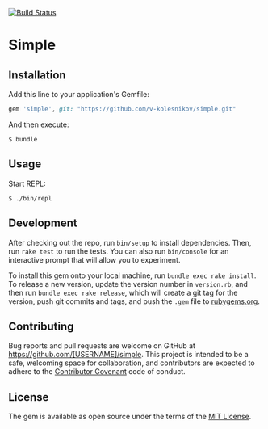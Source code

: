 [![Build Status](https://travis-ci.org/v-kolesnikov/simple.svg?branch=master)](https://travis-ci.org/v-kolesnikov/simple)

# Simple

## Installation

Add this line to your application's Gemfile:

```ruby
gem 'simple', git: "https://github.com/v-kolesnikov/simple.git"
```

And then execute:

    $ bundle

## Usage

Start REPL:

    $ ./bin/repl


## Development

After checking out the repo, run `bin/setup` to install dependencies. Then, run `rake test` to run the tests. You can also run `bin/console` for an interactive prompt that will allow you to experiment.

To install this gem onto your local machine, run `bundle exec rake install`. To release a new version, update the version number in `version.rb`, and then run `bundle exec rake release`, which will create a git tag for the version, push git commits and tags, and push the `.gem` file to [rubygems.org](https://rubygems.org).

## Contributing

Bug reports and pull requests are welcome on GitHub at https://github.com/[USERNAME]/simple. This project is intended to be a safe, welcoming space for collaboration, and contributors are expected to adhere to the [Contributor Covenant](http://contributor-covenant.org) code of conduct.


## License

The gem is available as open source under the terms of the [MIT License](http://opensource.org/licenses/MIT).
